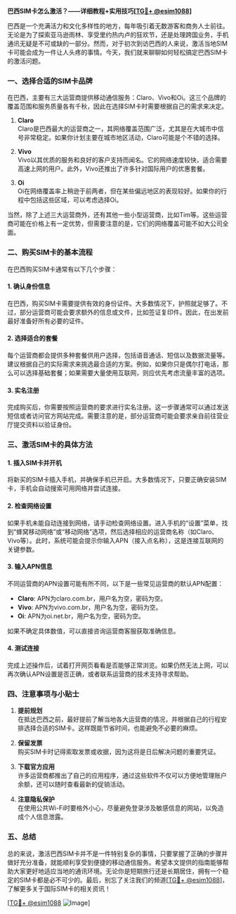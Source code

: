 **巴西SIM卡怎么激活？——详细教程+实用技巧[[TG💪+ @esim1088](https://t.me/s/esim1088)]**

巴西是一个充满活力和文化多样性的地方，每年吸引着无数游客和商务人士前往。无论是为了探索亚马逊雨林、享受里约热内卢的狂欢节，还是处理跨国业务，手机通讯无疑是不可或缺的一部分。然而，对于初次到访巴西的人来说，激活当地SIM卡可能会成为一件让人头疼的事情。今天，我们就来聊聊如何轻松搞定巴西SIM卡的激活问题。

### 一、选择合适的SIM卡品牌

在巴西，主要有三大运营商提供移动通信服务：Claro、Vivo和Oi。这三个品牌的覆盖范围和服务质量各有千秋，因此在选择SIM卡时需要根据自己的需求来决定。

1. **Claro**  
   Claro是巴西最大的运营商之一，其网络覆盖范围广泛，尤其是在大城市中信号非常稳定。如果你计划主要在城市地区活动，Claro可能是个不错的选择。

2. **Vivo**  
   Vivo以其优质的服务和良好的客户支持而闻名。它的网络速度较快，适合需要高速上网的用户。此外，Vivo还推出了许多针对国际用户的优惠套餐。

3. **Oi**  
   Oi在网络覆盖率上稍逊于前两者，但在某些偏远地区的表现较好。如果你的行程中包括这些区域，可以考虑选择Oi。

当然，除了上述三大运营商外，还有其他一些小型运营商，比如Tim等。这些运营商可能在价格上有一定优势，但需要注意的是，它们的网络覆盖可能不如大公司全面。

### 二、购买SIM卡的基本流程

在巴西购买SIM卡通常有以下几个步骤：

#### 1. 确认身份信息
在巴西，购买SIM卡需要提供有效的身份证件。大多数情况下，护照就足够了。不过，部分运营商可能会要求额外的信息或文件，比如签证复印件。因此，在出发前最好准备好所有必要的证件。

#### 2. 选择适合的套餐
每个运营商都会提供多种套餐供用户选择，包括语音通话、短信以及数据流量等。建议根据自己的实际需求来挑选最合适的方案。例如，如果你只是偶尔打电话，那么可以选择基础套餐；如果需要大量使用互联网，则应优先考虑流量丰富的选项。

#### 3. 实名注册
完成购买后，你需要按照运营商的要求进行实名注册。这一步骤通常可以通过发送短信或者访问官方网站完成。需要注意的是，部分运营商可能会要求亲自前往营业厅提交资料以验证身份。

### 三、激活SIM卡的具体方法

#### 1. 插入SIM卡并开机
将新买的SIM卡插入手机，并确保手机已开启。大多数情况下，只要正确安装SIM卡，手机会自动搜索可用网络并尝试连接。

#### 2. 检查网络设置
如果手机未能自动连接到网络，请手动检查网络设置。进入手机的“设置”菜单，找到“蜂窝移动网络”或“移动网络”选项，然后选择相应的运营商名称（如Claro、Vivo等）。此时，系统可能会提示你输入APN（接入点名称），这是连接互联网的关键参数。

#### 3. 输入APN信息
不同运营商的APN设置可能有所不同，以下是一些常见运营商的默认APN配置：

- **Claro**: APN为claro.com.br，用户名为空，密码为空。
- **Vivo**: APN为vivo.com.br，用户名为空，密码为空。
- **Oi**: APN为oi.net.br，用户名为空，密码为空。

如果不确定具体数值，可以直接咨询运营商客服获取准确信息。

#### 4. 测试连接
完成上述操作后，试着打开网页看看是否能够正常浏览。如果仍然无法上网，可以再次确认APN设置是否正确，或者联系运营商的技术支持寻求帮助。

### 四、注意事项与小贴士

1. **提前规划**  
   在抵达巴西之前，最好提前了解当地各大运营商的情况，并根据自己的行程安排选择合适的SIM卡。这样既能节省时间，也能避免不必要的麻烦。

2. **保留发票**  
   购买SIM卡时记得索取发票或收据，因为这将是日后解决问题的重要凭证。

3. **下载官方应用**  
   许多运营商都推出了自己的应用程序，通过这些软件不仅可以方便地管理账户余额，还可以随时查看最新的促销活动。

4. **注意隐私保护**  
   在使用公共Wi-Fi时要格外小心，尽量避免登录涉及敏感信息的网站，以免造成个人信息泄露。

### 五、总结

总的来说，激活巴西SIM卡并不是一件特别复杂的事情，只要掌握了正确的步骤并做好充分准备，就能顺利享受到便捷的移动通信服务。希望本文提供的指南能够帮助大家更好地适应当地的通讯环境。无论你是短期旅行还是长期居住，拥有一个稳定的SIM卡都是必不可少的。最后，别忘了关注我们的频道[[TG💪+ @esim1088](https://t.me/s/esim1088)]，了解更多关于国际SIM卡的相关资讯！

[[TG💪+ @esim1088](https://t.me/s/esim1088) ![Image](https://i.postimg.cc/4NQfJmqS/Snipaste-2025-05-13-00-14-12.png)]